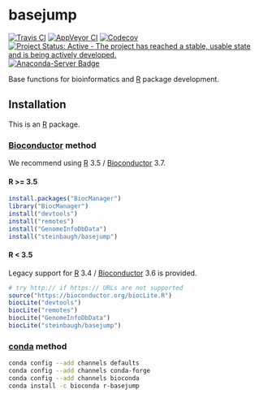 # basejump

[![Travis CI](https://travis-ci.org/steinbaugh/basejump.svg?branch=master)](https://travis-ci.org/steinbaugh/basejump)
[![AppVeyor CI](https://ci.appveyor.com/api/projects/status/007vq15089ukn6ej/branch/master?svg=true)](https://ci.appveyor.com/project/mjsteinbaugh/basejump/branch/master)
[![Codecov](https://codecov.io/gh/steinbaugh/basejump/branch/master/graph/badge.svg)](https://codecov.io/gh/steinbaugh/basejump)
[![Project Status: Active - The project has reached a stable, usable state and is being actively developed.](https://www.repostatus.org/badges/latest/active.svg)](https://www.repostatus.org/#active)
[![Anaconda-Server Badge](https://anaconda.org/bioconda/r-basejump/badges/version.svg)](https://anaconda.org/bioconda/r-basejump)

Base functions for bioinformatics and [R][] package development.


## Installation

This is an [R][] package.

### [Bioconductor][] method

We recommend using [R][] 3.5 / [Bioconductor][] 3.7.

#### R >= 3.5

```r
install.packages("BiocManager")
library("BiocManager")
install("devtools")
install("remotes")
install("GenomeInfoDbData")
install("steinbaugh/basejump")
```

#### R < 3.5

Legacy support for [R][] 3.4 / [Bioconductor][] 3.6 is provided.

```r
# try http:// if https:// URLs are not supported
source("https://bioconductor.org/biocLite.R")
biocLite("devtools")
biocLite("remotes")
biocLite("GenomeInfoDbData")
biocLite("steinbaugh/basejump")
```

### [conda][]  method

```bash
conda config --add channels defaults
conda config --add channels conda-forge
conda config --add channels bioconda
conda install -c bioconda r-basejump 
```


[Bioconductor]: https://bioconductor.org
[conda]: https://conda.io
[R]: https://www.r-project.org
